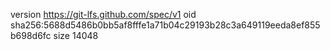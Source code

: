 version https://git-lfs.github.com/spec/v1
oid sha256:5688d5486b0bb5af8fffe1a71b04c29193b28c3a649119eeda8ef855b698d6fc
size 14048

